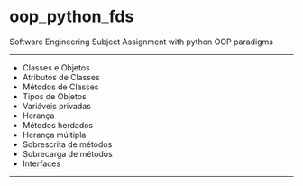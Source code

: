 # oop_python_fds
Software Engineering Subject Assignment with python OOP paradigms 

---

* Classes e Objetos
* Atributos de Classes
* Métodos de Classes
* Tipos de Objetos
* Variáveis privadas
* Herança
* Métodos herdados
* Herança múltipla
* Sobrescrita de métodos
* Sobrecarga de métodos
* Interfaces

---
